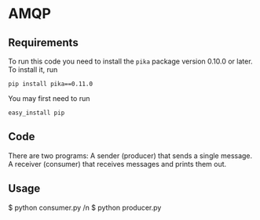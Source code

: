 # AMQP

## Requirements

To run this code you need to install the `pika` package version 0.10.0 or later. To install it, run

    pip install pika==0.11.0

You may first need to run

    easy_install pip
    
## Code

There are two programs: 
    A sender (producer) that sends a single message.
    A receiver (consumer) that receives messages and prints them out.
    
## Usage

$ python consumer.py /n
$ python producer.py
